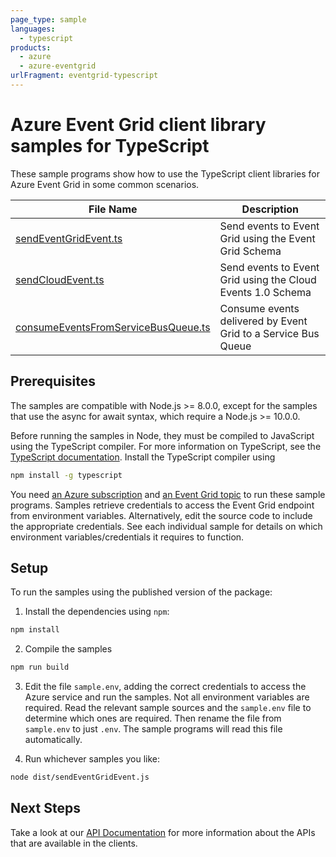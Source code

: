 ```yaml
---
page_type: sample
languages:
  - typescript
products:
  - azure
  - azure-eventgrid
urlFragment: eventgrid-typescript
---
```


# Azure Event Grid client library samples for TypeScript

These sample programs show how to use the TypeScript client libraries for Azure Event Grid in some common scenarios.

| **File Name**                                         | **Description**                                                                                      |
| ----------------------------------------------------- | ---------------------------------------------------------------------------------------------------- |
| [sendEventGridEvent.ts][sendeventgridevent]           | Send events to Event Grid using the Event Grid Schema                                                |
| [sendCloudEvent.ts][sendcloudevent]                   | Send events to Event Grid using the Cloud Events 1.0 Schema                                          |
| [consumeEventsFromServiceBusQueue.ts][consumefromsb]  | Consume events delivered by Event Grid to a Service Bus Queue                                        |

## Prerequisites

The samples are compatible with Node.js >= 8.0.0, except for the samples that use the async for await syntax, which require a Node.js >= 10.0.0.

Before running the samples in Node, they must be compiled to JavaScript using the TypeScript compiler. For more information on TypeScript, see the [TypeScript documentation][typescript]. Install the TypeScript compiler using

```bash
npm install -g typescript
```

You need [an Azure subscription][freesub] and [an Event Grid topic][azeventgrid] to run these sample programs. Samples retrieve credentials to access the Event Grid endpoint from environment variables. Alternatively, edit the source code to include the appropriate credentials. See each individual sample for details on which environment variables/credentials it requires to function.

## Setup

To run the samples using the published version of the package:

1. Install the dependencies using `npm`:

```bash
npm install
```

2. Compile the samples

```bash
npm run build
```

3. Edit the file `sample.env`, adding the correct credentials to access the Azure service and run the samples. Not all environment variables are required. Read the relevant sample sources and the `sample.env` file to determine which ones are required. Then rename the file from `sample.env` to just `.env`. The sample programs will read this file automatically.

4. Run whichever samples you like:

```bash
node dist/sendEventGridEvent.js
```

## Next Steps

Take a look at our [API Documentation][apiref] for more information about the APIs that are available in the clients.

[sendeventgridevent]: https://github.com/Azure/azure-sdk-for-js/tree/master/sdk/eventgrid/eventgrid/samples/typescript/src/sendEventGridEvent.ts
[sendcloudevent]: https://github.com/Azure/azure-sdk-for-js/tree/master/sdk/eventgrid/eventgrid/samples/typescript/src/sendCloudEvent.ts
[consumefromsb]: https://github.com/Azure/azure-sdk-for-js/tree/master/sdk/eventgrid/eventgrid/samples/typescript/src/consumeEventsFromServiceBusQueue.ts
[apiref]: https://azure.github.io/azure-sdk-for-js/eventgrid.html
[azeventgrid]: https://azure.microsoft.com/en-us/services/event-grid/
[freesub]: https://azure.microsoft.com/free/
[typescript]: https://www.typescriptlang.org/docs/home.html
